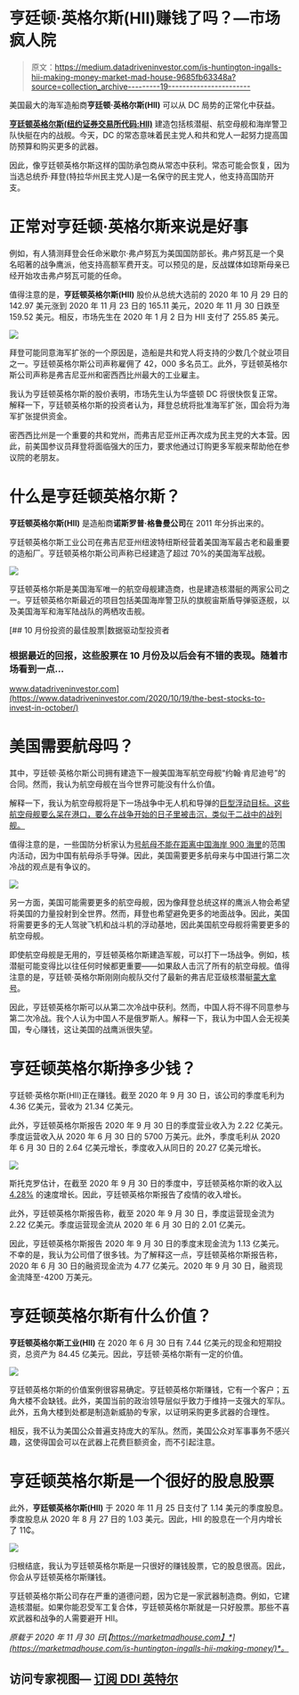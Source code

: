 # 亨廷顿·英格尔斯(HII)赚钱了吗？—市场疯人院

> 原文：<https://medium.datadriveninvestor.com/is-huntington-ingalls-hii-making-money-market-mad-house-9685fb63348a?source=collection_archive---------19----------------------->

美国最大的海军造船商**亨廷顿·英格尔斯(HII)** 可以从 DC 局势的正常化中获益。

[**亨廷顿英格尔斯(纽约证券交易所代码:HII)**](https://www.huntingtoningalls.com/who-we-are/) 建造包括核潜艇、航空母舰和海岸警卫队快艇在内的战舰。今天，DC 的常态意味着民主党人和共和党人一起努力提高国防预算和购买更多的武器。

因此，像亨廷顿英格尔斯这样的国防承包商从常态中获利。常态可能会恢复，因为当选总统乔·拜登(特拉华州民主党人)是一名保守的民主党人，他支持高国防开支。

# 正常对亨廷顿·英格尔斯来说是好事

例如，有人猜测拜登会任命米歇尔·弗卢努瓦为美国国防部长。弗卢努瓦是一个臭名昭著的战争鹰派，他支持高额军费开支。可以预见的是，反战媒体如琼斯母亲已经开始攻击弗卢努瓦可能的任命。

值得注意的是，**亨廷顿英格尔斯(HII)** 股价从总统大选前的 2020 年 10 月 29 日的 142.97 美元涨到 2020 年 11 月 23 日的 165.11 美元，2020 年 11 月 30 日跌至 159.52 美元。相反，市场先生在 2020 年 1 月 2 日为 HII 支付了 255.85 美元。

![](img/39ee238f52ec0a585650b2d18b5da884.png)

拜登可能同意海军扩张的一个原因是，造船是共和党人将支持的少数几个就业项目之一。亨廷顿英格尔斯公司声称雇佣了 42，000 多名员工。此外，亨廷顿英格尔斯公司声称是弗吉尼亚州和密西西比州最大的工业雇主。

我认为亨廷顿英格尔斯的股价表明，市场先生认为华盛顿 DC 将很快恢复正常。解释一下，亨廷顿英格尔斯的投资者认为，拜登总统将批准海军扩张，国会将为海军扩张提供资金。

密西西比州是一个重要的共和党州，而弗吉尼亚州正再次成为民主党的大本营。因此，前美国参议员拜登将面临强大的压力，要求他通过订购更多军舰来帮助他在参议院的老朋友。

# 什么是亨廷顿英格尔斯？

**亨廷顿英格尔斯(HII)** 是造船商**诺斯罗普·格鲁曼公司**在 2011 年分拆出来的。

亨廷顿英格尔斯工业公司在弗吉尼亚州纽波特纽斯经营着美国海军最古老和最重要的造船厂。亨廷顿英格尔斯公司声称已经建造了超过 70%的美国海军战舰。

![](img/05ef5d846abc4eca102d2a7f71962a00.png)

亨廷顿英格尔斯是美国海军唯一的航空母舰建造商，也是建造核潜艇的两家公司之一。亨廷顿英格尔斯最近的项目包括美国海岸警卫队的旗舰宙斯盾导弹驱逐舰，以及美国海军和海军陆战队的两栖攻击舰。

[](https://www.datadriveninvestor.com/2020/10/19/the-best-stocks-to-invest-in-october/) [## 10 月份投资的最佳股票|数据驱动型投资者

### 根据最近的回报，这些股票在 10 月份及以后会有不错的表现。随着市场看到一点…

www.datadriveninvestor.com](https://www.datadriveninvestor.com/2020/10/19/the-best-stocks-to-invest-in-october/) 

# 美国需要航母吗？

其中，亨廷顿·英格尔斯公司拥有建造下一艘美国海军航空母舰“约翰·肯尼迪号”的合同。然而，我认为航空母舰在当今世界可能没有什么价值。

解释一下，我认为航空母舰将是下一场战争中无人机和导弹的[巨型浮动目标。这些航空母舰要么呆在港口，要么在战争开始的日子里被击沉，类似于二战中的战列舰。](https://marketmadhouse.com/350-drone-penetrated-security-5-02-billion-aircraft-carrier/)

值得注意的是，一些国防分析家认为[号航母不能在距离中国海岸 900 海里](https://nationalinterest.org/blog/buzz/china-says-it-could-sink-us-navy-aircraft-carriers-might-not-be-accurate-164390)的范围内活动，因为中国有航母杀手导弹。因此，美国需要更多航母来与中国进行第二次冷战的观点是有争议的。

![](img/5d5bec2cf70b663ff683e80b14838b88.png)

另一方面，美国可能需要更多的航空母舰，因为像拜登总统这样的鹰派人物会希望将美国的力量投射到全世界。然而，拜登也希望避免更多的地面战争。因此，美国将需要更多的无人驾驶飞机和战斗机的浮动基地，因此美国航空母舰将需要更多的航空母舰。

即使航空母舰是无用的，亨廷顿英格尔斯建造军舰，可以打下一场战争。例如，核潜艇可能变得比以往任何时候都更重要——如果敌人击沉了所有的航空母舰。值得注意的是，亨廷顿·英格尔斯刚刚向舰队交付了最新的弗吉尼亚级核潜艇[蒙大拿号](https://newsroom.huntingtoningalls.com/releases/montana-ssn-794-prepares-for-launch)。

因此，亨廷顿英格尔斯可以从第二次冷战中获利。然而，中国人将不得不同意参与第二次冷战。我个人认为中国人不是俄罗斯人。解释一下，我认为中国人会无视美国，专心赚钱，这让美国的战鹰派很失望。

# 亨廷顿英格尔斯挣多少钱？

亨廷顿·英格尔斯(HII)正在赚钱。截至 2020 年 9 月 30 日，该公司的季度毛利为 4.36 亿美元，营收为 21.34 亿美元。

此外，亨廷顿英格尔斯报告 2020 年 9 月 30 日的季度营业收入为 2.22 亿美元。季度运营收入从 2020 年 6 月 30 日的 5700 万美元。此外，季度毛利从 2020 年 6 月 30 日的 2.64 亿美元增长，季度收入从同日的 20.27 亿美元增长。

![](img/1bd065c0fb4c75328b7a1e23988620f8.png)

斯托克罗估计，在截至 2020 年 9 月 30 日的季度中，亨廷顿英格尔斯的收入[以 4.28%](https://newsroom.huntingtoningalls.com/releases/montana-ssn-794-prepares-for-launch) 的速度增长。因此，亨廷顿英格尔斯报告了疫情的收入增长。

此外，亨廷顿英格尔斯报告称，截至 2020 年 9 月 30 日，季度运营现金流为 2.22 亿美元。季度运营现金流从 2020 年 6 月 30 日的 2.01 亿美元。

因此，亨廷顿英格尔斯报告 2020 年 9 月 30 日的季度末现金流为 1.13 亿美元。不幸的是，我认为公司借了很多钱。为了解释这一点，亨廷顿英格尔斯报告称，2020 年 6 月 30 日的融资现金流为 4.77 亿美元。2020 年 9 月 30 日，融资现金流降至-4200 万美元。

# 亨廷顿英格尔斯有什么价值？

**亨廷顿英格尔斯工业(HII)** 在 2020 年 6 月 30 日有 7.44 亿美元的现金和短期投资，总资产为 84.45 亿美元。因此，亨廷顿·英格尔斯有一定的价值。

![](img/c52da4ff520ec921542c7ec56caa1863.png)

亨廷顿英格尔斯的价值案例很容易确定。亨廷顿英格尔斯赚钱，它有一个客户；五角大楼不会缺钱。此外，美国当前的政治领导层似乎致力于维持一支强大的军队。此外，五角大楼到处都是制造新威胁的专家，以证明采购更多武器的合理性。

相反，我不认为美国公众普遍支持庞大的军队。然而，美国公众对军事事务不感兴趣，这使得国会可以在武器上花费巨额资金，而不引起注意。

# 亨廷顿英格尔斯是一个很好的股息股票

此外，**亨廷顿英格尔斯(HII)** 于 2020 年 11 月 25 日支付了 1.14 美元的季度股息。季度股息从 2020 年 8 月 27 日的 1.03 美元。因此，HII 的股息在一个月内增长了 11₵。

![](img/bc9e85265ad7d3ddb6fb5ed5542ec0f3.png)

归根结底，我认为亨廷顿英格尔斯是一只很好的赚钱股票，它的股息很高。因此，你会从亨廷顿英格尔斯赚钱。

亨廷顿英格尔斯公司存在严重的道德问题，因为它是一家武器制造商。例如，它建造核潜艇。如果你能忍受军工复合体，亨廷顿英格尔斯就是一只好股票。那些不喜欢武器和战争的人需要避开 HII。

*原载于 2020 年 11 月 30 日*[*【https://marketmadhouse.com】*](https://marketmadhouse.com/is-huntington-ingalls-hii-making-money/)*。*

## 访问专家视图— [订阅 DDI 英特尔](https://datadriveninvestor.com/ddi-intel)